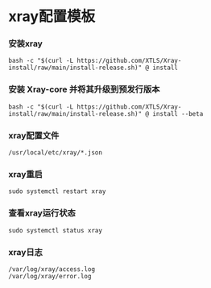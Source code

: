 # xray配置模板

###  安装xray

```
bash -c "$(curl -L https://github.com/XTLS/Xray-install/raw/main/install-release.sh)" @ install
```


###  安装 Xray-core 并将其升级到预发行版本

```
bash -c "$(curl -L https://github.com/XTLS/Xray-install/raw/main/install-release.sh)" @ install --beta
```

###  xray配置文件

```
/usr/local/etc/xray/*.json
```


###  xray重启

```
sudo systemctl restart xray
```


###  查看xray运行状态


```
sudo systemctl status xray
```


###  xray日志

```
/var/log/xray/access.log
/var/log/xray/error.log
```
